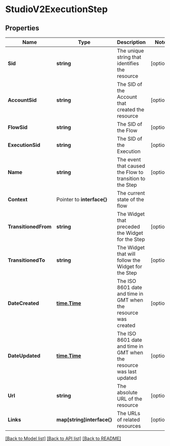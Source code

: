 # StudioV2ExecutionStep

## Properties

Name | Type | Description | Notes
------------ | ------------- | ------------- | -------------
**Sid** | **string** | The unique string that identifies the resource |[optional] 
**AccountSid** | **string** | The SID of the Account that created the resource |[optional] 
**FlowSid** | **string** | The SID of the Flow |[optional] 
**ExecutionSid** | **string** | The SID of the Execution |[optional] 
**Name** | **string** | The event that caused the Flow to transition to the Step |[optional] 
**Context** | Pointer to **interface{}** | The current state of the flow |
**TransitionedFrom** | **string** | The Widget that preceded the Widget for the Step |[optional] 
**TransitionedTo** | **string** | The Widget that will follow the Widget for the Step |[optional] 
**DateCreated** | [**time.Time**](time.Time.md) | The ISO 8601 date and time in GMT when the resource was created |[optional] 
**DateUpdated** | [**time.Time**](time.Time.md) | The ISO 8601 date and time in GMT when the resource was last updated |[optional] 
**Url** | **string** | The absolute URL of the resource |[optional] 
**Links** | **map[string]interface{}** | The URLs of related resources |[optional] 

[[Back to Model list]](../README.md#documentation-for-models) [[Back to API list]](../README.md#documentation-for-api-endpoints) [[Back to README]](../README.md)


